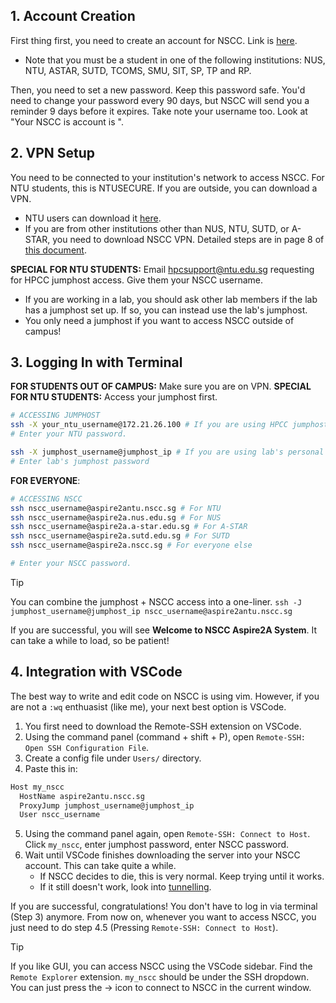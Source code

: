 ## 1. Account Creation
 First thing first, you need to create an account for NSCC. Link is [here](https://user.nscc.sg/saml/index.php).
- Note that you must be a student in one of the following institutions: NUS, NTU, ASTAR, SUTD, TCOMS, SMU, SIT, SP, TP and RP.

Then, you need to set a new password. Keep this password safe. You'd need to change your password every 90 days, but NSCC will send you a reminder 9 days before it expires. Take note your username too. Look at "Your NSCC is account is **<username>**".
## 2. VPN Setup
You need to be connected to your institution's network to access NSCC. For NTU students, this is NTUSECURE. If you are outside, you can download a VPN. 
- NTU users can download it [here](vpngate-student.ntu.edu.sg). 
- If you are from other institutions other than NUS, NTU, SUTD, or A-STAR, you need to download NSCC VPN. Detailed steps are in page 8 of [this document](https://help.nscc.sg/wp-content/uploads/2024/05/NSCC-Introductory-Workshop-Practical-ASPIRE2A.pdf). 

**SPECIAL FOR NTU STUDENTS:** Email hpcsupport@ntu.edu.sg requesting for HPCC jumphost access. Give them your NSCC username. 
- If you are working in a lab, you should ask other lab members if the lab has a jumphost set up. If so, you can instead use the lab's jumphost.
- You only need a jumphost if you want to access NSCC outside of campus!
## 3. Logging In with Terminal
**FOR STUDENTS OUT OF CAMPUS:** Make sure you are on VPN.
**SPECIAL FOR NTU STUDENTS:** Access your jumphost first.
```bash
# ACCESSING JUMPHOST
ssh -X your_ntu_username@172.21.26.100 # If you are using HPCC jumphost
# Enter your NTU password.

ssh -X jumphost_username@jumphost_ip # If you are using lab's personal jumphost
# Enter lab's jumphost password
```

**FOR EVERYONE**:
```bash
# ACCESSING NSCC
ssh nscc_username@aspire2antu.nscc.sg # For NTU
ssh nscc_username@aspire2a.nus.edu.sg # For NUS
ssh nscc_username@aspire2a.a-star.edu.sg # For A-STAR
ssh nscc_username@aspire2a.sutd.edu.sg # For SUTD
ssh nscc_username@aspire2a.nscc.sg # For everyone else

# Enter your NSCC password.
```

> [!TIP]
> You can combine the jumphost + NSCC access into a one-liner.
> `ssh -J jumphost_username@jumphost_ip nscc_username@aspire2antu.nscc.sg`

If you are successful, you will see **Welcome to NSCC Aspire2A System**. It can take a while to load, so be patient!

## 4. Integration with VSCode
The best way to write and edit code on NSCC is using vim. However, if you are not a `:wq` enthuasist (like me), your next best option is VSCode.

1. You first need to download the Remote-SSH extension on VSCode.
2. Using the command panel (command + shift + P), open `Remote-SSH: Open SSH Configuration File`.
3. Create a config file under `Users/` directory.
4. Paste this in: 
```bash
Host my_nscc
  HostName aspire2antu.nscc.sg
  ProxyJump jumphost_username@jumphost_ip
  User nscc_username
```
5. Using the command panel again, open `Remote-SSH: Connect to Host`. Click `my_nscc`, enter jumphost password, enter NSCC password.
6. Wait until VSCode finishes downloading the server into your NSCC account. This can take quite a while.
	- If NSCC decides to die, this is very normal. Keep trying until it works.
	- If it still doesn't work, look into [tunnelling](/SSH%20tunnelling.md).

If you are successful, congratulations! You don't have to log in via terminal (Step 3) anymore. From now on, whenever you want to access NSCC, you just need to do step 4.5 (Pressing `Remote-SSH: Connect to Host`).

>[!Tip]
> If you like GUI, you can access NSCC using the VSCode sidebar. Find the `Remote Explorer` extension. `my_nscc` should be under the SSH dropdown. You can just press the $\rightarrow$ icon to connect to NSCC in the current window.
